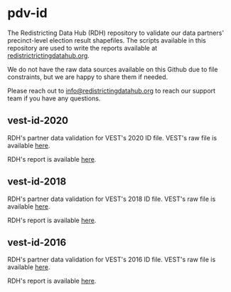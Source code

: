 # pdv-id
The Redistricting Data Hub (RDH) repository to validate our data partners' precinct-level election result shapefiles. The scripts available in this repository are used to write the reports available at [redistrictrictingdatahub.org]([https://redistrictingdatahub.org/](https://redistrictingdatahub.org/)). 

We do not have the raw data sources available on this Github due to file constraints, but we are happy to share them if needed. 

Please reach out to info@redistrictingdatahub.org to reach our support team if you have any questions.

## vest-id-2020
RDH's partner data validation for VEST's 2020 ID file. VEST's raw file is available [here](https://dataverse.harvard.edu/file.xhtml?fileId=4789401&version=16.0). 

RDH's report is available [here](https://redistrictingdatahub.org/dataset/vest-2020-idaho-precinct-and-election-results/).

## vest-id-2018
RDH's partner data validation for VEST's 2018 ID file. VEST's raw file is available [here](https://dataverse.harvard.edu/file.xhtml?persistentId=doi:10.7910/DVN/UBKYRU/DFEQHK&version=41.0). 

RDH's report is available [here](https://redistrictingdatahub.org/dataset/vest-2018-idaho-precinct-and-election-results/).

## vest-id-2016
RDH's partner data validation for VEST's 2016 ID file. VEST's raw file is available [here](https://dataverse.harvard.edu/file.xhtml?persistentId=doi:10.7910/DVN/NH5S2I/XBOK2Q&version=62.0). 

RDH's report is available [here](https://redistrictingdatahub.org/dataset/vest-2016-idaho-precinct-and-election-results/).
